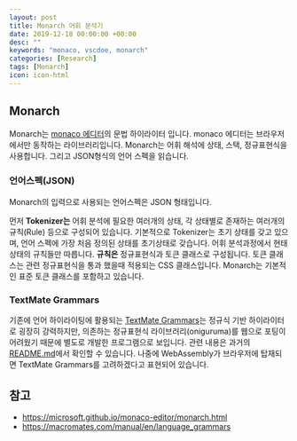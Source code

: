 ```yaml
---
layout: post
title: Monarch 어휘 분석기
date: 2019-12-18 00:00:00 +00:00
desc: ""
keywords: "monaco, vscdoe, monarch"
categories: [Research]
tags: [Monarch]
icon: icon-html
---
```


## Monarch

Monarch는 [monaco 에디터](https://microsoft.github.io/monaco-editor/index.html)의 문법 하이라이터 입니다. monaco 에디터는 브라우저에서만 동작하는 라이브러리입니다. Monarch는 어휘 해석에 상태, 스택, 정규표현식을 사용합니다. 그리고 JSON형식의 언어 스펙을 읽습니다.

### 언어스펙(JSON)

Monarch의 입력으로 사용되는 언어스펙은 JSON 형태입니다.

먼저 **Tokenizer는** 어휘 분석에 필요한 여러개의 상태, 각 상태별로 존재하는 여러개의 규칙(Rule) 등으로 구성되어 있습니다. 기본적으로 Tokenizer는 초기 상태를 갖고 있으며, 언어 스펙에 가장 처음 정의된 상태를 초기상태로 갖습니다. 
어휘 분석과정에서 현태 상태의 규칙들만 따릅니다. **규칙은** 정규표현식과 토큰 클래스로 구성됩니다. 토큰 클래스는 관련 정규표현식을 통과 했을때 적용되는 CSS 클래스입니다. Monarch는 기본적인 표준 토큰 클래스를 포함하고 있습니다.

### TextMate Grammars

기존에 언어 하이라이팅에 활용되는 [TextMate Grammars](https://macromates.com/manual/en/language_grammars)는 정규식 기반 하이라이터로 굉장히 강력하지만, 의존하는 정규표현식 라이브러리(oniguruma)를 웹으로 포팅이 어려웠기 때문에 별도로 개발한 프로그램으로 보입니다.
관련 내용은 과거의 [README.md](https://github.com/microsoft/monaco-editor/blob/ded449e13ee5e3e5ed3c6642a045877f62bdd401/README.md)에서 확인할 수 있습니다. 나중에 WebAssembly가 브라우저에 탑재되면 TextMate Grammars를 고려하겠다고 표현되어 있습니다.

## 참고

- https://microsoft.github.io/monaco-editor/monarch.html
- https://macromates.com/manual/en/language_grammars